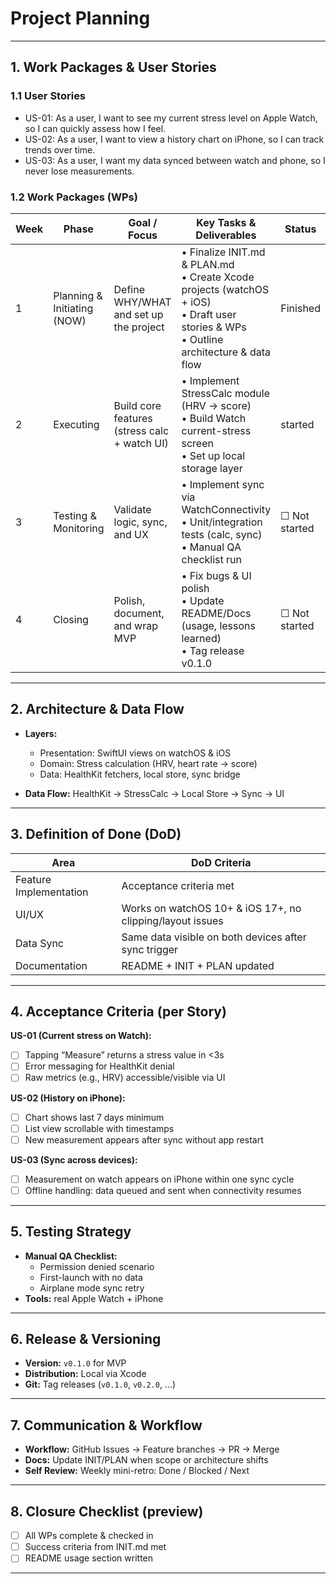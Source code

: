 # Project Planning

---

## 1. Work Packages & User Stories

### 1.1 User Stories
- US-01: As a user, I want to see my current stress level on Apple Watch, so I can quickly assess how I feel.
- US-02: As a user, I want to view a history chart on iPhone, so I can track trends over time.
- US-03: As a user, I want my data synced between watch and phone, so I never lose measurements.

### 1.2 Work Packages (WPs)
| Week | Phase                          | Goal / Focus                                   | Key Tasks & Deliverables                                                                 | Status        |
|------|--------------------------------|------------------------------------------------|-------------------------------------------------------------------------------------------|---------------|
| 1    | Planning & Initiating (NOW)    | Define WHY/WHAT and set up the project         | • Finalize INIT.md & PLAN.md<br>• Create Xcode projects (watchOS + iOS)<br>• Draft user stories & WPs<br>• Outline architecture & data flow | Finished |
| 2    | Executing                      | Build core features (stress calc + watch UI)   | • Implement StressCalc module (HRV → score)<br>• Build Watch current-stress screen<br>• Set up local storage layer | started |
| 3    | Testing & Monitoring           | Validate logic, sync, and UX                   | • Implement sync via WatchConnectivity<br>• Unit/integration tests (calc, sync)<br>• Manual QA checklist run | ☐ Not started |
| 4    | Closing                        | Polish, document, and wrap MVP                  | • Fix bugs & UI polish<br>• Update README/Docs (usage, lessons learned)<br>• Tag release v0.1.0 | ☐ Not started |

---

## 2. Architecture & Data Flow

- **Layers:**  
  - Presentation: SwiftUI views on watchOS & iOS  
  - Domain: Stress calculation (HRV, heart rate → score)  
  - Data: HealthKit fetchers, local store, sync bridge  

- **Data Flow:** HealthKit → StressCalc → Local Store → Sync → UI

---

## 3. Definition of Done (DoD)

| Area                 | DoD Criteria                                                                 |
|----------------------|-------------------------------------------------------------------------------|
| Feature Implementation | Acceptance criteria met                             |
| UI/UX                | Works on watchOS 10+ & iOS 17+, no clipping/layout issues                     |
| Data Sync            | Same data visible on both devices after sync trigger                          |
| Documentation        | README + INIT + PLAN updated                                                  |

---

## 4. Acceptance Criteria (per Story)

**US-01 (Current stress on Watch):**  
- [ ] Tapping “Measure” returns a stress value in <3s  
- [ ] Error messaging for HealthKit denial  
- [ ] Raw metrics (e.g., HRV) accessible/visible via UI

**US-02 (History on iPhone):**  
- [ ] Chart shows last 7 days minimum  
- [ ] List view scrollable with timestamps  
- [ ] New measurement appears after sync without app restart

**US-03 (Sync across devices):**  
- [ ] Measurement on watch appears on iPhone within one sync cycle  
- [ ] Offline handling: data queued and sent when connectivity resumes

---

## 5. Testing Strategy

- **Manual QA Checklist:**  
  - Permission denied scenario  
  - First-launch with no data  
  - Airplane mode sync retry  
- **Tools:** real Apple Watch + iPhone

---

## 6. Release & Versioning

- **Version:** `v0.1.0` for MVP  
- **Distribution:** Local via Xcode 
- **Git:** Tag releases (`v0.1.0`, `v0.2.0`, ...)

---

## 7. Communication & Workflow

- **Workflow:** GitHub Issues → Feature branches → PR → Merge  
- **Docs:** Update INIT/PLAN when scope or architecture shifts  
- **Self Review:** Weekly mini-retro: Done / Blocked / Next

---

## 8. Closure Checklist (preview)

- [ ] All WPs complete & checked in  
- [ ] Success criteria from INIT.md met  
- [ ] README usage section written  

---
